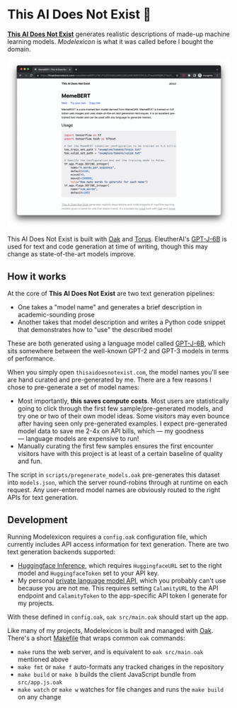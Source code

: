 # This AI Does Not Exist 🤖

[**This AI Does Not Exist**](https://thisaidoesnotexist.com/) generates realistic descriptions of made-up machine learning models. _Modelexicon_ is what it was called before I bought the domain.

![A screenshot of the app running on the web](static/img/screenshot.png)

This AI Does Not Exist is built with [Oak](https://oaklang.org) and [Torus](https://github.com/thesephist/torus). EleutherAI's [GPT-J-6B](https://github.com/kingoflolz/mesh-transformer-jax/#gpt-j-6b) is used for text and code generation at time of writing, though this may change as state-of-the-art models improve.

## How it works

At the core of **This AI Does Not Exist** are two text generation pipelines:

- One takes a "model name" and generates a brief description in academic-sounding prose
- Another takes that model description and writes a Python code snippet that demonstrates how to "use" the described model

These are both generated using a language model called [GPT-J-6B](https://github.com/kingoflolz/mesh-transformer-jax/#gpt-j-6b), which sits somewhere between the well-known GPT-2 and GPT-3 models in terms of performance.

When you simply open `thisaidoesnotexist.com`, the model names you'll see are hand curated and pre-generated by me. There are a few reasons I chose to pre-generate a set of model names:

- Most importantly, **this saves compute costs**. Most users are statistically going to click through the first few sample/pre-generated models, and try one or two of their own model ideas. Some visitors may even bounce after having seen only pre-generated examples. I expect pre-generated model data to save me 2-4x on API bills, which — my goodness — language models are expensive to run!
- Manually curating the first few samples ensures the first encounter visitors have with this project is at least of a certain baseline of quality and fun.

The script in `scripts/pregenerate_models.oak` pre-generates this dataset into `models.json`, which the server round-robins through at runtime on each request. Any user-entered model names are obviously routed to the right APIs for text generation.

## Development

Running Modelexicon requires a `config.oak` configuration file, which currently includes API access information for text generation. There are two text generation backends supported:

- [Huggingface Inference](https://huggingface.co/inference-api), which requires `HuggingfaceURL` set to the right model and `HuggingfaceToken` set to your API key.
- My personal [private language model API](https://github.com/thesephist/calamity), which you probably can't use because you are not me. This requires setting `CalamityURL` to the API endpoint and `CalamityToken` to the app-specific API token I generate for my projects.

With these defined in `config.oak`, `oak src/main.oak` should start up the app.

Like many of my projects, Modelexicon is built and managed with [Oak](https://oaklang.org/). There's a short [Makefile](Makefile) that wraps common `oak` commands:

- `make` runs the web server, and is equivalent to `oak src/main.oak` mentioned above
- `make fmt` or `make f` auto-formats any tracked changes in the repository
- `make build` or `make b` builds the client JavaScript bundle from `src/app.js.oak`
- `make watch` or `make w` watches for file changes and runs the `make build` on any change
